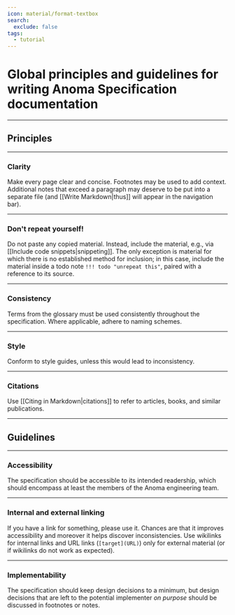 ```yaml
---
icon: material/format-textbox
search:
  exclude: false
tags:
  - tutorial
---
```


# Global principles and guidelines for writing Anoma Specification documentation

---

## Principles

---

### Clarity

Make every page clear and concise. Footnotes may be used to add context.
Additional notes that exceed a paragraph may deserve to be put into a separate
file (and [[Write Markdown|thus]] will appear in the navigation bar).

---

### Don't repeat yourself!

Do not paste any copied material. Instead, include the material, e.g., via
[[Include code snippets|snippeting]]. The only exception is material for which
there is no established method for inclusion; in this case, include the material
inside a todo note `!!! todo "unrepeat this"`, paired with a reference to its
source.

---

### Consistency

Terms from the glossary must be used consistently throughout the specification.
Where applicable, adhere to naming schemes.

---

### Style

Conform to style guides, unless this would lead to inconsistency.

---

### Citations

Use [[Citing in Markdown|citations]] to refer to articles, books, and similar
publications.

---

## Guidelines

---

### Accessibility

The specification should be accessible to its intended readership, which
should encompass at least the members of the Anoma engineering team.

---

### Internal and external linking

If you have a link for something, please use it. Chances are that it improves
accessibility and moreover it helps discover inconsistencies.
Use wikilinks for internal links and
URL links (`[target](URL)`) only for external material
(or if wikilinks do not work as expected).

---

### Implementability

The specification should keep design decisions to a minimum, but design
decisions that are left to the potential implementer _on purpose_ should be
discussed in footnotes or notes.

